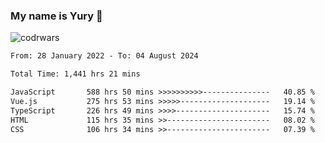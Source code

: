 ### My name is Yury 👋 
![codrwars](https://www.codewars.com/users/litury/badges/micro) 


<!--START_SECTION:waka-->

```txt
From: 28 January 2022 - To: 04 August 2024

Total Time: 1,441 hrs 21 mins

JavaScript       588 hrs 50 mins >>>>>>>>>>---------------   40.85 %
Vue.js           275 hrs 53 mins >>>>>--------------------   19.14 %
TypeScript       226 hrs 49 mins >>>>---------------------   15.74 %
HTML             115 hrs 35 mins >>-----------------------   08.02 %
CSS              106 hrs 34 mins >>-----------------------   07.39 %
```

<!--END_SECTION:waka-->

